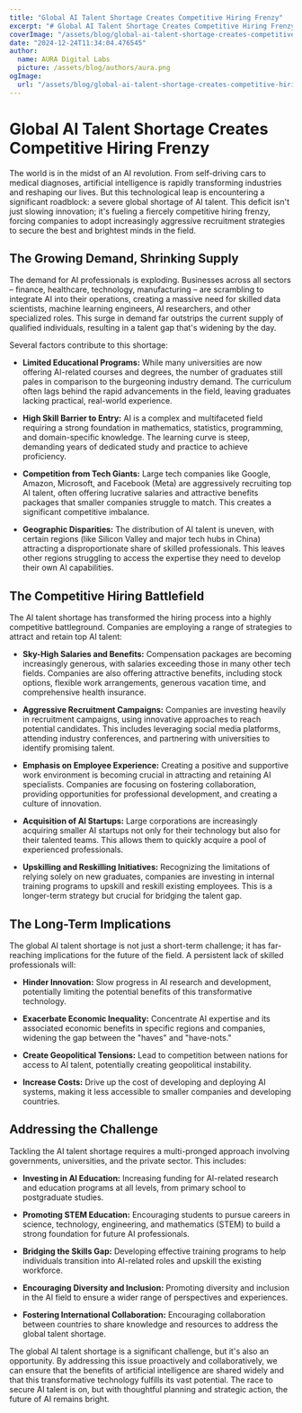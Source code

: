 ```yaml
---
title: "Global AI Talent Shortage Creates Competitive Hiring Frenzy"
excerpt: "# Global AI Talent Shortage Creates Competitive Hiring Frenzy  The world is in the midst of an AI revolution.  From self-driving cars to medical diagn"
coverImage: "/assets/blog/global-ai-talent-shortage-creates-competitive-hiring-frenzy.jpg"
date: "2024-12-24T11:34:04.476545"
author:
  name: AURA Digital Labs
  picture: /assets/blog/authors/aura.png
ogImage:
  url: "/assets/blog/global-ai-talent-shortage-creates-competitive-hiring-frenzy.jpg"
---
```


# Global AI Talent Shortage Creates Competitive Hiring Frenzy

The world is in the midst of an AI revolution.  From self-driving cars to medical diagnoses, artificial intelligence is rapidly transforming industries and reshaping our lives.  But this technological leap is encountering a significant roadblock: a severe global shortage of AI talent.  This deficit isn't just slowing innovation; it's fueling a fiercely competitive hiring frenzy, forcing companies to adopt increasingly aggressive recruitment strategies to secure the best and brightest minds in the field.


## The Growing Demand, Shrinking Supply

The demand for AI professionals is exploding.  Businesses across all sectors – finance, healthcare, technology, manufacturing – are scrambling to integrate AI into their operations, creating a massive need for skilled data scientists, machine learning engineers, AI researchers, and other specialized roles.  This surge in demand far outstrips the current supply of qualified individuals, resulting in a talent gap that's widening by the day.


Several factors contribute to this shortage:

* **Limited Educational Programs:** While many universities are now offering AI-related courses and degrees, the number of graduates still pales in comparison to the burgeoning industry demand.  The curriculum often lags behind the rapid advancements in the field, leaving graduates lacking practical, real-world experience.

* **High Skill Barrier to Entry:**  AI is a complex and multifaceted field requiring a strong foundation in mathematics, statistics, programming, and domain-specific knowledge.  The learning curve is steep, demanding years of dedicated study and practice to achieve proficiency.

* **Competition from Tech Giants:**  Large tech companies like Google, Amazon, Microsoft, and Facebook (Meta) are aggressively recruiting top AI talent, often offering lucrative salaries and attractive benefits packages that smaller companies struggle to match.  This creates a significant competitive imbalance.

* **Geographic Disparities:**  The distribution of AI talent is uneven, with certain regions (like Silicon Valley and major tech hubs in China) attracting a disproportionate share of skilled professionals.  This leaves other regions struggling to access the expertise they need to develop their own AI capabilities.


## The Competitive Hiring Battlefield

The AI talent shortage has transformed the hiring process into a highly competitive battleground.  Companies are employing a range of strategies to attract and retain top AI talent:

* **Sky-High Salaries and Benefits:**  Compensation packages are becoming increasingly generous, with salaries exceeding those in many other tech fields.  Companies are also offering attractive benefits, including stock options, flexible work arrangements, generous vacation time, and comprehensive health insurance.

* **Aggressive Recruitment Campaigns:**  Companies are investing heavily in recruitment campaigns, using innovative approaches to reach potential candidates.  This includes leveraging social media platforms, attending industry conferences, and partnering with universities to identify promising talent.

* **Emphasis on Employee Experience:**  Creating a positive and supportive work environment is becoming crucial in attracting and retaining AI specialists.  Companies are focusing on fostering collaboration, providing opportunities for professional development, and creating a culture of innovation.

* **Acquisition of AI Startups:**  Large corporations are increasingly acquiring smaller AI startups not only for their technology but also for their talented teams.  This allows them to quickly acquire a pool of experienced professionals.

* **Upskilling and Reskilling Initiatives:**  Recognizing the limitations of relying solely on new graduates, companies are investing in internal training programs to upskill and reskill existing employees. This is a longer-term strategy but crucial for bridging the talent gap.


## The Long-Term Implications

The global AI talent shortage is not just a short-term challenge; it has far-reaching implications for the future of the field.  A persistent lack of skilled professionals will:

* **Hinder Innovation:**  Slow progress in AI research and development, potentially limiting the potential benefits of this transformative technology.

* **Exacerbate Economic Inequality:**  Concentrate AI expertise and its associated economic benefits in specific regions and companies, widening the gap between the "haves" and "have-nots."

* **Create Geopolitical Tensions:**  Lead to competition between nations for access to AI talent, potentially creating geopolitical instability.

* **Increase Costs:**  Drive up the cost of developing and deploying AI systems, making it less accessible to smaller companies and developing countries.


## Addressing the Challenge

Tackling the AI talent shortage requires a multi-pronged approach involving governments, universities, and the private sector.  This includes:

* **Investing in AI Education:**  Increasing funding for AI-related research and education programs at all levels, from primary school to postgraduate studies.

* **Promoting STEM Education:**  Encouraging students to pursue careers in science, technology, engineering, and mathematics (STEM) to build a strong foundation for future AI professionals.

* **Bridging the Skills Gap:**  Developing effective training programs to help individuals transition into AI-related roles and upskill the existing workforce.

* **Encouraging Diversity and Inclusion:**  Promoting diversity and inclusion in the AI field to ensure a wider range of perspectives and experiences.

* **Fostering International Collaboration:**  Encouraging collaboration between countries to share knowledge and resources to address the global talent shortage.


The global AI talent shortage is a significant challenge, but it's also an opportunity.  By addressing this issue proactively and collaboratively, we can ensure that the benefits of artificial intelligence are shared widely and that this transformative technology fulfills its vast potential.  The race to secure AI talent is on, but with thoughtful planning and strategic action, the future of AI remains bright.

